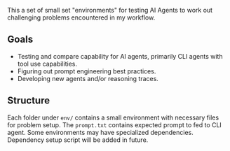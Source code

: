 This a set of small set "environments" for testing AI Agents to work out challenging problems encountered in my workflow.

## Goals

- Testing and compare capability for AI agents, primarily CLI agents with tool use capabilities.
- Figuring out prompt engineering best practices.
- Developing new agents and/or reasoning traces.

## Structure

Each folder under `env/` contains a small environment with necessary files for problem setup.
The `prompt.txt` contains expected prompt to fed to CLI agent.
Some environments may have specialized dependencies. Dependency setup script will be added in future.
